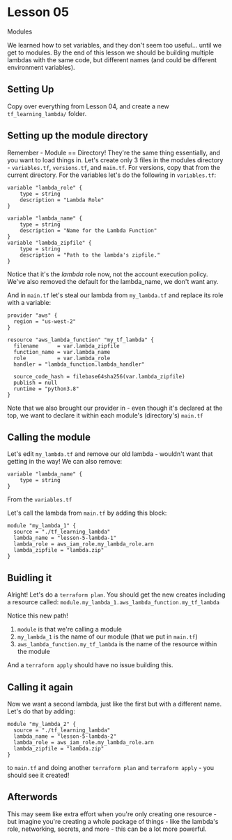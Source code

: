 # Lesson 05
Modules

We learned how to set variables, and they don't seem too useful... until we get to modules. By the end of this lesson we should be building multiple lambdas with the same code, but different names (and could be different environment variables).

## Setting Up
Copy over everything from Lesson 04, and create a new `tf_learning_lambda/` folder.

## Setting up the module directory
Remember - Module == Directory! They're the same thing essentially, and you want to load things in.
Let's create only 3 files in the modules directory - `variables.tf`, `versions.tf`, and `main.tf`. For versions, copy that from the current directory. For the variables let's do the following in `variables.tf`:
```hcl
variable "lambda_role" {
    type = string
    description = "Lambda Role"
}

variable "lambda_name" {
    type = string
    description = "Name for the Lambda Function"
}
variable "lambda_zipfile" {
    type = string
    description = "Path to the lambda's zipfile."
}
```
Notice that it's the _lambda_ role now, not the account execution policy. We've also removed the default for the lambda_name, we don't want any.

And in `main.tf` let's steal our lambda from `my_lambda.tf` and replace its role with a variable:
```hcl
provider "aws" {
  region = "us-west-2"
}

resource "aws_lambda_function" "my_tf_lambda" {
  filename      = var.lambda_zipfile
  function_name = var.lambda_name
  role          = var.lambda_role
  handler = "lambda_function.lambda_handler"

  source_code_hash = filebase64sha256(var.lambda_zipfile)
  publish = null
  runtime = "python3.8"
}
```
Note that we also brought our provider in - even though it's declared at the top, we want to declare it within each module's (directory's) `main.tf`

## Calling the module
Let's edit `my_lambda.tf` and remove our old lambda - wouldn't want that getting in the way! We can also remove:
```hcl
variable "lambda_name" {
    type = string
}
```
From the `variables.tf`

Let's call the lambda from `main.tf` by adding this block:
```hcl
module "my_lambda_1" {
  source = "./tf_learning_lambda"
  lambda_name = "lesson-5-lambda-1"
  lambda_role = aws_iam_role.my_lambda_role.arn
  lambda_zipfile = "lambda.zip"
}
```

## Buidling it
Alright! Let's do a `terraform plan`. You should get the new creates including a resource called: `module.my_lambda_1.aws_lambda_function.my_tf_lambda`

Notice this new path! 
1. `module` is that we're calling a module
2. `my_lambda_1` is the name of our module (that we put in `main.tf`)
3. `aws_lambda_function.my_tf_lambda` is the name of the resource within the module

And a `terraform apply` should have no issue building this.


## Calling it again
Now we want a second lambda, just like the first but with a different name. Let's do that by adding:
```hcl
module "my_lambda_2" {
  source = "./tf_learning_lambda"
  lambda_name = "lesson-5-lambda-2"
  lambda_role = aws_iam_role.my_lambda_role.arn
  lambda_zipfile = "lambda.zip"
}
```
to `main.tf` and doing another `terraform plan` and `terraform apply` - you should see it created!

## Afterwords
This may seem like extra effort when you're only creating one resource - but imagine you're creating a whole package of things - like the lambda's role, networking, secrets, and more - this can be a lot more powerful.